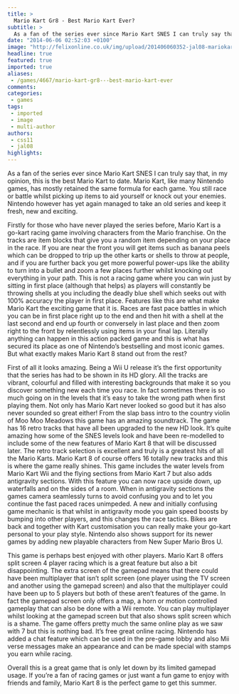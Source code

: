 ```yaml
---
title: >
  Mario Kart Gr8 - Best Mario Kart Ever?
subtitle: >
  As a fan of the series ever since Mario Kart SNES I can truly say that, in my opinion, this is the best Mario Kart to date. Mario Kart, like many Nintendo games, has mostly retained the same formula for each game.
date: "2014-06-06 02:52:03 +0100"
image: "http://felixonline.co.uk/img/upload/201406060352-jal08-mariokart8.jpg"
headline: true
featured: true
imported: true
aliases:
 - /games/4667/mario-kart-gr8---best-mario-kart-ever
comments:
categories:
 - games
tags:
 - imported
 - image
 - multi-author
authors:
 - css11
 - jal08
highlights:
---
```


As a fan of the series ever since Mario Kart SNES I can truly say that, in my opinion, this is the best Mario Kart to date. Mario Kart, like many Nintendo games, has mostly retained the same formula for each game. You still race or battle whilst picking up items to aid yourself or knock out your enemies. Nintendo however has yet again managed to take an old series and keep it fresh, new and exciting.

Firstly for those who have never played the series before, Mario Kart is a go-kart racing game involving characters from the Mario franchise. On the tracks are item blocks that give you a random item depending on your place in the race. If you are near the front you will get items such as banana peels which can be dropped to trip up the other karts or shells to throw at people, and if you are further back you get more powerful power-ups like the ability to turn into a bullet and zoom a few places further whilst knocking out everything in your path. This is not a racing game where you can win just by sitting in first place (although that helps) as players will constantly be throwing shells at you including the deadly blue shell which seeks out with 100% accuracy the player in first place. Features like this are what make Mario Kart the exciting game that it is. Races are fast pace battles in which you can be in first place right up to the end and then hit with a shell at the last second and end up fourth or conversely in last place and then zoom right to the front by relentlessly using items in your final lap. Literally anything can happen in this action packed game and this is what has secured its place as one of Nintendo’s bestselling and most iconic games. But what exactly makes Mario Kart 8 stand out from the rest?

First of all it looks amazing. Being a Wii U release it’s the first opportunity that the series has had to be shown in its HD glory. All the tracks are vibrant, colourful and filled with interesting backgrounds that make it so you discover something new each time you race. In fact sometimes there is so much going on in the levels that it’s easy to take the wrong path when first playing them. Not only has Mario Kart never looked so good but it has also never sounded so great either! From the slap bass intro to the country violin of Moo Moo Meadows this game has an amazing soundtrack. The game has 16 retro tracks that have all been upgraded to the new HD look. It’s quite amazing how some of the SNES levels look and have been re-modelled to include some of the new features of Mario Kart 8 that will be discussed later. The retro track selection is excellent and truly is a greatest hits of all the Mario Karts. Mario Kart 8 of course offers 16 totally new tracks and this is where the game really shines. This game includes the water levels from Mario Kart Wii and the flying sections from Mario Kart 7 but also adds antigravity sections. With this feature you can now race upside down, up waterfalls and on the sides of a room. When in antigravity sections the games camera seamlessly turns to avoid confusing you and to let you continue the fast paced races unimpeded. A new and initially confusing game mechanic is that whilst in antigravity mode you gain speed boosts by bumping into other players, and this changes the race tactics. Bikes are back and together with Kart customisation you can really make your go-kart personal to your play style. Nintendo also shows support for its newer games by adding new playable characters from New Super Mario Bros U.

This game is perhaps best enjoyed with other players. Mario Kart 8 offers split screen 4 player racing which is a great feature but also a bit disappointing. The extra screen of the gamepad means that there could have been multiplayer that isn’t split screen (one player using the TV screen and another using the gamepad screen) and also that the multiplayer could have been up to 5 players but both of these aren’t features of the game. In fact the gamepad screen only offers a map, a horn or motion controlled gameplay that can also be done with a Wii remote. You can play multiplayer whilst looking at the gamepad screen but that also shows split screen which is a shame. The game offers pretty much the same online play as we saw with 7 but this is nothing bad. It’s free great online racing. Nintendo has added a chat feature which can be used in the pre-game lobby and also Mii verse messages make an appearance and can be made special with stamps you earn while racing.

Overall this is a great game that is only let down by its limited gamepad usage. If you’re a fan of racing games or just want a fun game to enjoy with friends and family, Mario Kart 8 is the perfect game to get this summer.
